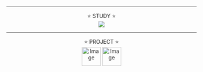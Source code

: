 <div align="center">
<hr>
⭐ STUDY ⭐
<br>
  <a href="https://github.com/rasaku351/OSS"><img src="https://img.shields.io/badge/Python-3766AB?style=flat-square&logo=Python&logoColor=white"/></a>
<br>
<hr>
⭐ PROJECT ⭐
<br>
  <a href="https://github.com/rasaku351/RoomEscape"><img width="50" height="50" alt="Image" src="https://github.com/user-attachments/assets/d31a0b58-c12c-4abf-a8fc-a8aa42eca7c9" /></a>
  <t/>
  <a href="https://github.com/rasaku351/KanaQuiz"><img width="50" height="50" alt="Image" src="https://github.com/user-attachments/assets/4001e38c-9354-4cb7-96e9-928abe8df11b" /></a>
</div>
